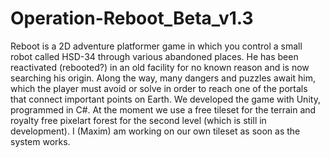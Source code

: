 # Operation-Reboot_Beta_v1.3
Reboot is a 2D adventure platformer game in which you control a small robot called HSD-34 through various abandoned places. He has been reactivated (rebooted?) in an old facility for no known reason and is now searching his origin. Along the way, many dangers and puzzles await him, which the player must avoid or solve in order to reach one of the portals that connect important points on Earth.  We developed the game with Unity, programmed in C#. At the moment we use a free tileset for the terrain and royalty free pixelart forest for the second level (which is still in development). I (Maxim) am working on our own tileset as soon as the system works.
